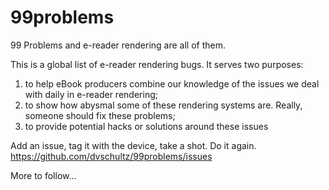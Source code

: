 99problems
==========

99 Problems and e-reader rendering are all of them.

This is a global list of e-reader rendering bugs. It serves two purposes:

1. to help eBook producers combine our knowledge of the issues we deal with daily in e-reader rendering;
2. to show how abysmal some of these rendering systems are. Really, someone should fix these problems;
3. to provide potential hacks or solutions around these issues


Add an issue, tag it with the device, take a shot. Do it again.
https://github.com/dvschultz/99problems/issues

More to follow...
